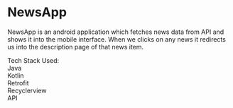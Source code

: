 # NewsApp
NewsApp is an android application which fetches news data from API and shows it into the mobile interface. When we clicks on any news it redirects us into the description page of that news item.

Tech Stack Used:</br>
Java</br>
Kotlin</br>
Retrofit</br>
Recyclerview</br>
API
